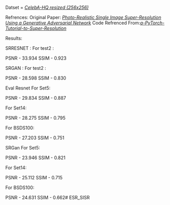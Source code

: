 Datset = [_CelebA-HQ resized (256x256)_](https://www.kaggle.com/datasets/badasstechie/celebahq-resized-256x256)

Refrences:
Original Paper: [_Photo-Realistic Single Image Super-Resolution Using a Generative Adversarial Network_](https://arxiv.org/abs/1609.04802)
Code Refrenced From:[_a-PyTorch-Tutorial-to-Super-Resolution_](https://github.com/sgrvinod/a-PyTorch-Tutorial-to-Super-Resolution)


Results:

SRRESNET  :
For test2 :

PSNR - 33.934
SSIM - 0.923

SRGAN : 
For test2 :

PSNR - 28.598
SSIM - 0.830

Eval
Resnet
For Set5:

PSNR - 29.834
SSIM - 0.887

For Set14:

PSNR - 28.275
SSIM - 0.795

For BSDS100:

PSNR - 27.203
SSIM - 0.751

SRGan
For Set5:

PSNR - 23.946
SSIM - 0.821

For Set14:

PSNR - 25.112
SSIM - 0.715

For BSDS100:

PSNR - 24.631
SSIM - 0.662#   E S R _ S I S R  
 